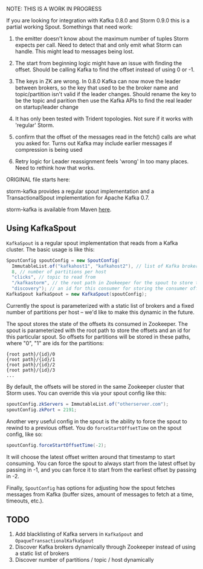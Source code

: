 NOTE: THIS IS A WORK IN PROGRESS

If you are looking for integration with Kafka 0.8.0 and Storm 0.9.0 this is a partial working Spout. Somethings that need
work:
1. the emitter doesn't know about the maximum number of tuples Storm expects per call. Need to detect that and
   only emit what Storm can handle. This might lead to messages being lost.

2. The start from beginning logic might have an issue with finding the offset. Should be calling Kafka to find the offset
   instead of using 0 or -1.

3. The keys in ZK are wrong. In 0.8.0 Kafka can now move the leader between brokers, so the key that used to be the broker name
   and topic/partition isn't valid if the leader changes. Should rename the key to be the topic and parition then use
   the Kafka APIs to find the real leader on startup/leader change

4. It has only been tested with Trident topologies. Not sure if it works with 'regular' Storm.

5. confirm that the offset of the messages read in the fetch() calls are what you asked for. Turns out Kafka may include earlier messages if compression is being used

6. Retry logic for Leader reassignment feels 'wrong' In too many places. Need to rethink how that works.


ORIGINAL file starts here:


storm-kafka provides a regular spout implementation and a TransactionalSpout implementation for Apache Kafka 0.7.

storm-kafka is available from Maven [here](http://clojars.org/storm/storm-kafka).

## Using KafkaSpout

`KafkaSpout` is a regular spout implementation that reads from a Kafka cluster. The basic usage is like this:

```java
SpoutConfig spoutConfig = new SpoutConfig(
  ImmutableList.of("kafkahost1", "kafkahost2"), // list of Kafka brokers
  8, // number of partitions per host
  "clicks", // topic to read from
  "/kafkastorm", // the root path in Zookeeper for the spout to store the consumer offsets
  "discovery"); // an id for this consumer for storing the consumer offsets in Zookeeper
KafkaSpout kafkaSpout = new KafkaSpout(spoutConfig);
```

Currently the spout is parameterized with a static list of brokers and a fixed number of partitions per host – we'd like to make this dynamic in the future.

The spout stores the state of the offsets its consumed in Zookeeper. The spout is parameterized with the root path to store the offsets and an id for this particular spout. So offsets for partitions will be stored in these paths, where "0", "1" are ids for the partitions:

```
{root path}/{id}/0
{root path}/{id}/1
{root path}/{id}/2
{root path}/{id}/3
...
```

By default, the offsets will be stored in the same Zookeeper cluster that Storm uses. You can override this via your spout config like this:

```java
spoutConfig.zkServers = ImmutableList.of("otherserver.com");
spoutConfig.zkPort = 2191;
```

Another very useful config in the spout is the ability to force the spout to rewind to a previous offset. You do `forceStartOffsetTime` on the spout config, like so:

```java
spoutConfig.forceStartOffsetTime(-2);
```

It will choose the latest offset written around that timestamp to start consuming. You can force the spout to always start from the latest offset by passing in -1, and you can force it to start from the earliest offset by passing in -2.

Finally, `SpoutConfig` has options for adjusting how the spout fetches messages from Kafka (buffer sizes, amount of messages to fetch at a time, timeouts, etc.).

## TODO

1. Add blacklisting of Kafka servers in `KafkaSpout` and `OpaqueTransactionalKafkaSpout`
2. Discover Kafka brokers dynamically through Zookeeper instead of using a static list of brokers
3. Discover number of partitions / topic / host dynamically
